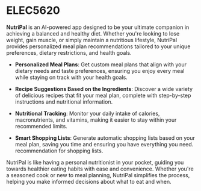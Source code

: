 # ELEC5620


**NutriPal** is an AI-powered app designed to be your ultimate companion in achieving a balanced and healthy diet. Whether you're looking to lose weight, gain muscle, or simply maintain a nutritious lifestyle, NutriPal provides personalized meal plan recommendations tailored to your unique preferences, dietary restrictions, and health goals. 


- **Personalized Meal Plans**: Get custom meal plans that align with your dietary needs and taste preferences, ensuring you enjoy every meal while staying on track with your health goals.
  
- **Recipe Suggestions Based on the Ingredients**: Discover a wide variety of delicious recipes that fit your meal plan, complete with step-by-step instructions and nutritional information.

- **Nutritional Tracking**: Monitor your daily intake of calories, macronutrients, and vitamins, making it easier to stay within your recommended limits.

- **Smart Shopping Lists**: Generate automatic shopping lists based on your meal plan, saving you time and ensuring you have everything you need. recommendation for shopping lists.

NutriPal is like having a personal nutritionist in your pocket, guiding you towards healthier eating habits with ease and convenience. Whether you're a seasoned cook or new to meal planning, NutriPal simplifies the process, helping you make informed decisions about what to eat and when.
